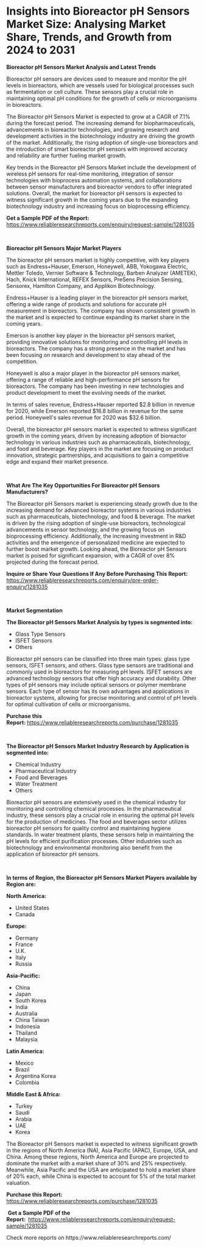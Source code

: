 <p><h1>Insights into Bioreactor pH Sensors Market Size: Analysing Market Share, Trends, and Growth from 2024 to 2031</h1></p><p><strong>Bioreactor pH Sensors Market Analysis and Latest Trends</strong></p>
<p><p>Bioreactor pH sensors are devices used to measure and monitor the pH levels in bioreactors, which are vessels used for biological processes such as fermentation or cell culture. These sensors play a crucial role in maintaining optimal pH conditions for the growth of cells or microorganisms in bioreactors.</p><p>The Bioreactor pH Sensors Market is expected to grow at a CAGR of 7.1% during the forecast period. The increasing demand for biopharmaceuticals, advancements in bioreactor technologies, and growing research and development activities in the biotechnology industry are driving the growth of the market. Additionally, the rising adoption of single-use bioreactors and the introduction of smart bioreactor pH sensors with improved accuracy and reliability are further fueling market growth.</p><p>Key trends in the Bioreactor pH Sensors Market include the development of wireless pH sensors for real-time monitoring, integration of sensor technologies with bioprocess automation systems, and collaborations between sensor manufacturers and bioreactor vendors to offer integrated solutions. Overall, the market for bioreactor pH sensors is expected to witness significant growth in the coming years due to the expanding biotechnology industry and increasing focus on bioprocessing efficiency.</p></p>
<p><strong>Get a Sample PDF of the Report:&nbsp;</strong> <a href="https://www.reliableresearchreports.com/enquiry/request-sample/1281035">https://www.reliableresearchreports.com/enquiry/request-sample/1281035</a></p>
<p>&nbsp;</p>
<p><strong>Bioreactor pH Sensors Major Market Players</strong></p>
<p><p>The bioreactor pH sensors market is highly competitive, with key players such as Endress+Hauser, Emerson, Honeywell, ABB, Yokogawa Electric, Mettler Toledo, Vernier Software & Technology, Barben Analyzer (AMETEK), Hach, Knick International, REFEX Sensors, PreSens Precision Sensing, Sensorex, Hamilton Company, and Applikon Biotechnology.</p><p>Endress+Hauser is a leading player in the bioreactor pH sensors market, offering a wide range of products and solutions for accurate pH measurement in bioreactors. The company has shown consistent growth in the market and is expected to continue expanding its market share in the coming years.</p><p>Emerson is another key player in the bioreactor pH sensors market, providing innovative solutions for monitoring and controlling pH levels in bioreactors. The company has a strong presence in the market and has been focusing on research and development to stay ahead of the competition.</p><p>Honeywell is also a major player in the bioreactor pH sensors market, offering a range of reliable and high-performance pH sensors for bioreactors. The company has been investing in new technologies and product development to meet the evolving needs of the market.</p><p>In terms of sales revenue, Endress+Hauser reported $2.8 billion in revenue for 2020, while Emerson reported $16.8 billion in revenue for the same period. Honeywell's sales revenue for 2020 was $32.6 billion.</p><p>Overall, the bioreactor pH sensors market is expected to witness significant growth in the coming years, driven by increasing adoption of bioreactor technology in various industries such as pharmaceuticals, biotechnology, and food and beverage. Key players in the market are focusing on product innovation, strategic partnerships, and acquisitions to gain a competitive edge and expand their market presence.</p></p>
<p>&nbsp;</p>
<p><strong>What Are The Key Opportunities For Bioreactor pH Sensors Manufacturers?</strong></p>
<p><p>The Bioreactor pH Sensors market is experiencing steady growth due to the increasing demand for advanced bioreactor systems in various industries such as pharmaceuticals, biotechnology, and food & beverage. The market is driven by the rising adoption of single-use bioreactors, technological advancements in sensor technology, and the growing focus on bioprocessing efficiency. Additionally, the increasing investment in R&D activities and the emergence of personalized medicine are expected to further boost market growth. Looking ahead, the Bioreactor pH Sensors market is poised for significant expansion, with a CAGR of over 8% projected during the forecast period.</p></p>
<p><strong>Inquire or Share Your Questions If Any Before Purchasing This Report:</strong> <a href="https://www.reliableresearchreports.com/enquiry/pre-order-enquiry/1281035">https://www.reliableresearchreports.com/enquiry/pre-order-enquiry/1281035</a></p>
<p>&nbsp;</p>
<p><strong>Market Segmentation</strong></p>
<p><strong>The Bioreactor pH Sensors Market Analysis by types is segmented into:</strong></p>
<p><ul><li>Glass Type Sensors</li><li>ISFET Sensors</li><li>Others</li></ul></p>
<p><p>Bioreactor pH sensors can be classified into three main types: glass type sensors, ISFET sensors, and others. Glass type sensors are traditional and commonly used in bioreactors for measuring pH levels. ISFET sensors are advanced technology sensors that offer high accuracy and durability. Other types of pH sensors may include optical sensors or polymer membrane sensors. Each type of sensor has its own advantages and applications in bioreactor systems, allowing for precise monitoring and control of pH levels for optimal cultivation of cells or microorganisms.</p></p>
<p><strong>Purchase this Report:&nbsp;</strong><a href="https://www.reliableresearchreports.com/purchase/1281035">https://www.reliableresearchreports.com/purchase/1281035</a></p>
<p>&nbsp;</p>
<p><strong>The Bioreactor pH Sensors Market Industry Research by Application is segmented into:</strong></p>
<p><ul><li>Chemical Industry</li><li>Pharmaceutical Industry</li><li>Food and Beverages</li><li>Water Treatment</li><li>Others</li></ul></p>
<p><p>Bioreactor pH sensors are extensively used in the chemical industry for monitoring and controlling chemical processes. In the pharmaceutical industry, these sensors play a crucial role in ensuring the optimal pH levels for the production of medicines. The food and beverages sector utilizes bioreactor pH sensors for quality control and maintaining hygiene standards. In water treatment plants, these sensors help in maintaining the pH levels for efficient purification processes. Other industries such as biotechnology and environmental monitoring also benefit from the application of bioreactor pH sensors.</p></p>
<p>&nbsp;</p>
<p><strong>In terms of Region, the Bioreactor pH Sensors Market Players available by Region are:</strong></p>
<p>
    <p> <strong> North America: </strong>
        <ul>
            <li>United States</li>
            <li>Canada</li>
        </ul>
        </p> 
    <p> <strong> Europe: </strong>
        <ul>
            <li>Germany</li>
            <li>France</li>
            <li>U.K.</li>
            <li>Italy</li>
            <li>Russia</li>
        </ul>
        </p> 
    <p> <strong> Asia-Pacific: </strong>
        <ul>
            <li>China</li>
            <li>Japan</li>
            <li>South Korea</li>
            <li>India</li>
            <li>Australia</li>
            <li>China Taiwan</li>
            <li>Indonesia</li>
            <li>Thailand</li>
            <li>Malaysia</li>
        </ul>
        </p> 
    <p> <strong> Latin America: </strong>
        <ul>
            <li>Mexico</li>
            <li>Brazil</li>
            <li>Argentina Korea</li>
            <li>Colombia</li>
        </ul>
        </p> 
    <p> <strong> Middle East & Africa: </strong>
        <ul>
            <li>Turkey</li>
            <li>Saudi</li>
            <li>Arabia</li>
            <li>UAE</li>
            <li>Korea</li>
        </ul>
    </p>
    </p>
<p><p>The Bioreactor pH Sensors market is expected to witness significant growth in the regions of North America (NA), Asia Pacific (APAC), Europe, USA, and China. Among these regions, North America and Europe are projected to dominate the market with a market share of 30% and 25% respectively. Meanwhile, Asia Pacific and the USA are anticipated to hold a market share of 20% each, while China is expected to account for 5% of the total market valuation.</p></p>
<p><strong>Purchase this Report: </strong><a href="https://www.reliableresearchreports.com/purchase/1281035">https://www.reliableresearchreports.com/purchase/1281035</a></p>
<p>&nbsp;<strong>Get a Sample PDF of the Report:&nbsp;&nbsp;</strong><a href="https://www.reliableresearchreports.com/enquiry/request-sample/1281035">https://www.reliableresearchreports.com/enquiry/request-sample/1281035</a></p>
<p><strong></strong></p>
<p>Check more reports on https://www.reliableresearchreports.com/</p>